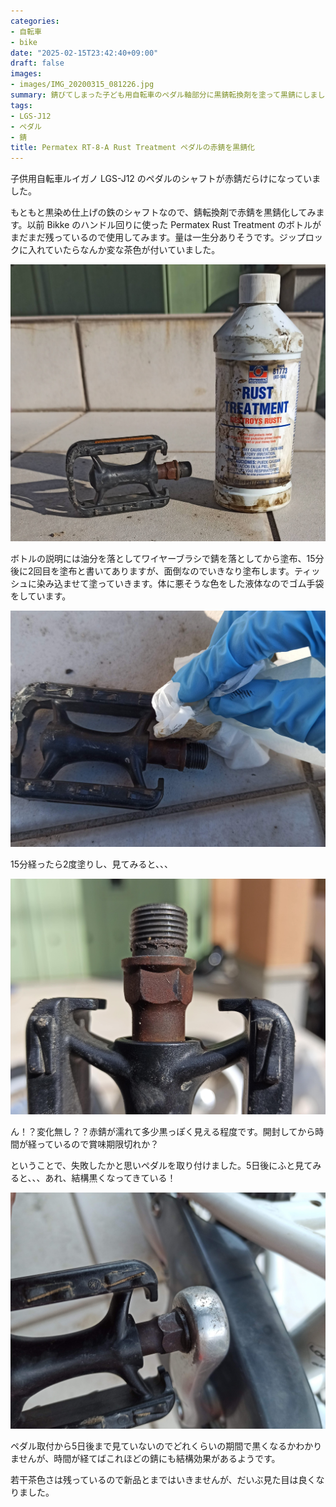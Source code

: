 ```yaml
---
categories:
- 自転車
- bike
date: "2025-02-15T23:42:40+09:00"
draft: false
images: 
- images/IMG_20200315_081226.jpg
summary: 錆びてしまった子ども用自転車のペダル軸部分に黒錆転換剤を塗って黒錆にしました。錆はすぐに反応せず、失敗したかと思いましたが5日後に黒に近い焦げ茶色までゆっくりと変色していきました。
tags:
- LGS-J12
- ペダル
- 錆
title: Permatex RT-8-A Rust Treatment ペダルの赤錆を黒錆化
---
```


子供用自転車ルイガノ LGS-J12
のペダルのシャフトが赤錆だらけになっていました。

もともと黒染め仕上げの鉄のシャフトなので、錆転換剤で赤錆を黒錆化してみます。以前
Bikke のハンドル回りに使った Permatex Rust Treatment
のボトルがまだまだ残っているので使用してみます。量は一生分ありそうです。ジップロックに入れていたらなんか変な茶色が付いていました。

![Permatex RT-8-A Rust Treatmentと錆びたペダル](./images/IMG_20200315_081406.jpg)

ボトルの説明には油分を落としてワイヤーブラシで錆を落としてから塗布、15分後に2回目を塗布と書いてありますが、面倒なのでいきなり塗布します。ティッシュに染み込ませて塗っていきます。体に悪そうな色をした液体なのでゴム手袋をしています。

![Permatex RT-8-A Rust Treatmentを塗布](./images/IMG_20200315_081613.jpg)

15分経ったら2度塗りし、見てみると、、、

![塗布直後はあまり変化が見られない](./images/IMG_20200315_093129.jpg)

ん！？変化無し？？赤錆が濡れて多少黒っぽく見える程度です。開封してから時間が経っているので賞味期限切れか？

ということで、失敗したかと思いペダルを取り付けました。5日後にふと見てみると、、、あれ、結構黒くなってきている！

![5日後に黒くなったペダルの軸](./images/IMG_20200320_180045.jpg)

ペダル取付から5日後まで見ていないのでどれくらいの期間で黒くなるかわかりませんが、時間が経てばこれほどの錆にも結構効果があるようです。

若干茶色さは残っているので新品とまではいきませんが、だいぶ見た目は良くなりました。
